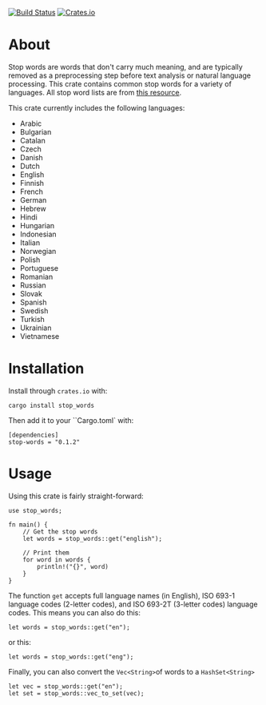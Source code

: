 [![Build Status](https://travis-ci.org/cmccomb/rust-stop-words.svg?branch=master)](https://travis-ci.org/cmccomb/rust-stop-words)
[![Crates.io](https://img.shields.io/crates/v/stop-words.svg)](https://crates.io/crates/stop-words)
# About
Stop words are words that don't carry much meaning, and are typically removed as a preprocessing step before text 
analysis or natural language processing. This crate contains common stop words for a variety of languages. All stop word 
lists are from [this resource](https://github.com/Alir3z4/stop-words/tree/bd8cc1434faeb3449735ed570a4a392ab5d35291). 

This crate currently includes the following languages:
- Arabic
- Bulgarian
- Catalan
- Czech
- Danish
- Dutch
- English
- Finnish
- French
- German
- Hebrew
- Hindi
- Hungarian
- Indonesian
- Italian
- Norwegian
- Polish
- Portuguese
- Romanian
- Russian
- Slovak
- Spanish
- Swedish
- Turkish
- Ukrainian
- Vietnamese

# Installation
Install through ``crates.io`` with:
```
cargo install stop_words
```

Then add it to your ``Cargo.toml` with:
```
[dependencies]
stop-words = "0.1.2"
```


# Usage
Using this crate is fairly straight-forward: 
```
use stop_words;

fn main() {
    // Get the stop words
    let words = stop_words::get("english");

    // Print them
    for word in words {
        println!("{}", word)
    }
}
```
The function ``get`` accepts full language names (in English), ISO 693-1 language codes (2-letter codes), and ISO 693-2T (3-letter codes) language codes. This means you can also do this:
```
let words = stop_words::get("en");
```
or this:
```
let words = stop_words::get("eng");
```
Finally, you can also convert the ``Vec<String>``of words to a ``HashSet<String>``
```
let vec = stop_words::get("en");
let set = stop_words::vec_to_set(vec);
```